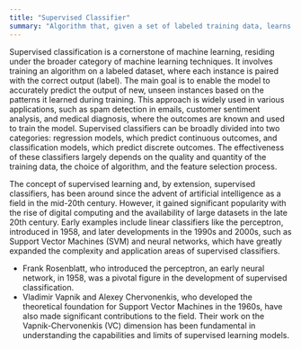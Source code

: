 ```yaml
---
title: "Supervised Classifier"
summary: "Algorithm that, given a set of labeled training data, learns to predict the labels of new, unseen data."
---
```

Supervised classification is a cornerstone of machine learning, residing under the broader category of machine learning techniques. It involves training an algorithm on a labeled dataset, where each instance is paired with the correct output (label). The main goal is to enable the model to accurately predict the output of new, unseen instances based on the patterns it learned during training. This approach is widely used in various applications, such as spam detection in emails, customer sentiment analysis, and medical diagnosis, where the outcomes are known and used to train the model. Supervised classifiers can be broadly divided into two categories: regression models, which predict continuous outcomes, and classification models, which predict discrete outcomes. The effectiveness of these classifiers largely depends on the quality and quantity of the training data, the choice of algorithm, and the feature selection process.

The concept of supervised learning and, by extension, supervised classifiers, has been around since the advent of artificial intelligence as a field in the mid-20th century. However, it gained significant popularity with the rise of digital computing and the availability of large datasets in the late 20th century. Early examples include linear classifiers like the perceptron, introduced in 1958, and later developments in the 1990s and 2000s, such as Support Vector Machines (SVM) and neural networks, which have greatly expanded the complexity and application areas of supervised classifiers.

- Frank Rosenblatt, who introduced the perceptron, an early neural network, in 1958, was a pivotal figure in the development of supervised classification.
- Vladimir Vapnik and Alexey Chervonenkis, who developed the theoretical foundation for Support Vector Machines in the 1960s, have also made significant contributions to the field. Their work on the Vapnik-Chervonenkis (VC) dimension has been fundamental in understanding the capabilities and limits of supervised learning models.


